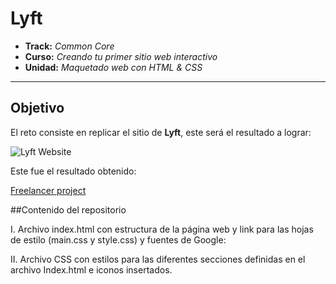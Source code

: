 # Lyft

* **Track:** _Common Core_
* **Curso:** _Creando tu primer sitio web interactivo_
* **Unidad:** _Maquetado web con HTML & CSS_

***
## Objetivo

El reto consiste en replicar el sitio de **Lyft**, este será el resultado
a lograr:

![Lyft Website](docs/fullpage.png)

Este fue el resultado obtenido:

[Freelancer project]()

##Contenido del repositorio

I. Archivo index.html con estructura de la página web y link para las hojas de estilo (main.css y style.css) y fuentes de Google:


II. Archivo CSS con estilos para las diferentes secciones definidas en el archivo Index.html e iconos insertados.

